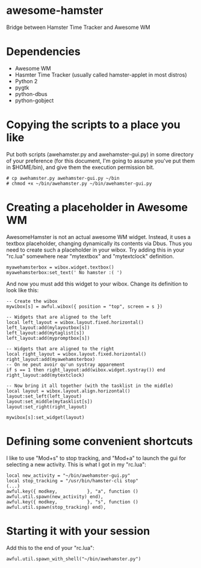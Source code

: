 awesome-hamster
===============

Bridge between Hamster Time Tracker and Awesome WM

Dependencies
============

 - Awesome WM
 - Hasmter Time Tracker (usually called hamster-applet in most
   distros)
 - Python 2
 - pygtk
 - python-dbus
 - python-gobject


Copying the scripts to a place you like
=======================================

Put both scripts (awehamster.py and awehamster-gui.py) in some
directory of your preference (for this document, I'm going to assume
you've put them in $HOME/bin), and give them the execution permission
bit.

    # cp awehamster.py awehamster-gui.py ~/bin
    # chmod +x ~/bin/awehamster.py ~/bin/awehamster-gui.py


Creating a placeholder in Awesome WM
====================================

AwesomeHamster is not an actual awesome WM widget. Instead, it uses a
textbox placeholder, changing dynamically its contents via Dbus. Thus
you need to create such a placeholder in your wibox. Try adding this
in your "rc.lua" somewhere near "mytextbox" and "mytextclock" definition.

    myawehamsterbox = wibox.widget.textbox()
    myawehamsterbox:set_text(' No hamster :( ')

And now you must add this widget to your wibox. Change its definition
to look like this:

    -- Create the wibox
    mywibox[s] = awful.wibox({ position = "top", screen = s })

    -- Widgets that are aligned to the left
    local left_layout = wibox.layout.fixed.horizontal()
    left_layout:add(mylayoutbox[s])
    left_layout:add(mytaglist[s])
    left_layout:add(mypromptbox[s])

    -- Widgets that are aligned to the right
    local right_layout = wibox.layout.fixed.horizontal()
    right_layout:add(myawehamsterbox)
    -- On ne peut avoir qu'un systray apparement
    if s == 1 then right_layout:add(wibox.widget.systray()) end
    right_layout:add(mytextclock)

    -- Now bring it all together (with the tasklist in the middle)
    local layout = wibox.layout.align.horizontal()
    layout:set_left(left_layout)
    layout:set_middle(mytasklist[s])
    layout:set_right(right_layout)

    mywibox[s]:set_widget(layout)


Defining some convenient shortcuts
==================================

I like to use "Mod+s" to stop tracking, and "Mod+a" to launch the gui
for selecting a new activity. This is what I got in my "rc.lua":

    local new_activity = "~/bin/awehamster-gui.py"
    local stop_tracking = "/usr/bin/hamster-cli stop"
    (...)
    awful.key({ modkey,           }, "a", function () awful.util.spawn(new_activity) end),
    awful.key({ modkey,           }, "s", function () awful.util.spawn(stop_tracking) end),


Starting it with your session
=============================

Add this to the end of your "rc.lua":

    awful.util.spawn_with_shell("~/bin/awehamster.py")
